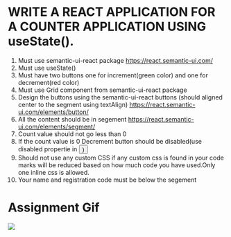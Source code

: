 # WRITE A REACT APPLICATION FOR A COUNTER APPLICATION USING useState().
1. Must use semantic-ui-react package
   https://react.semantic-ui.com/
2. Must use useState()
3. Must have two buttons one for increment(green color) and one for decrement(red color)
4. Must use Grid component from semantic-ui-react package
5. Design the buttons using the semantic-ui-react buttons (should aligned center to the segment using textAlign)
   https://react.semantic-ui.com/elements/button/
6. All the content should be in segement
   https://react.semantic-ui.com/elements/segment/
7. Count value should not go less than 0
8. If the count value is 0 Decrement button should be disabled(use disabled propertie in <Button />)
9. Should not use any custom CSS if any custom css is found in your code marks will be reduced based on how much code you have used.Only one inline css is allowed.
10. Your name and registration code must be below the segement


# Assignment Gif

![](https://raw.githubusercontent.com/vijay-kumar-yadav/PEP-External-Reactjs/main/Assignments/Counter%20Application/Assignment%20Video/counter_Application.gif)
